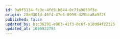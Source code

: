 ```yaml
---
id: 0a9f5134-fe3c-4fd9-b844-0c7fa9053f3e
origin: 28ed30fd-45f4-47e3-8998-d25bca8a9f2f
published: false
updated_by: b1c36291-e863-41f3-8c6f-b18dd4f22325
updated_at: 1696922794
---
```

